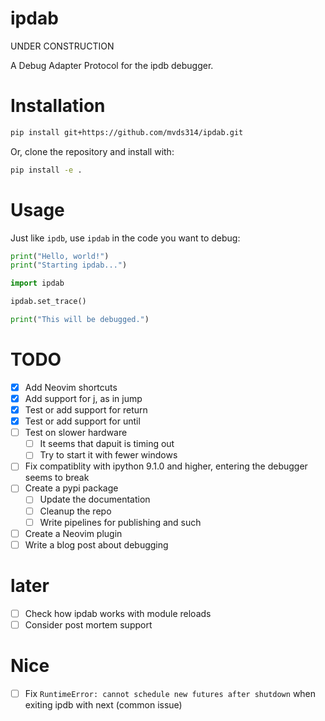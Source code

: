 # ipdab

UNDER CONSTRUCTION

A Debug Adapter Protocol for the ipdb debugger.

# Installation

```bash
pip install git+https://github.com/mvds314/ipdab.git
```

Or, clone the repository and install with:

```bash
pip install -e .
```

# Usage

Just like `ipdb`, use `ipdab` in the code you want to debug:

```python
print("Hello, world!")
print("Starting ipdab...")

import ipdab

ipdab.set_trace()

print("This will be debugged.")
```

# TODO

- [x] Add Neovim shortcuts
- [x] Add support for j, as in jump
- [x] Test or add support for return
- [x] Test or add support for until
- [ ] Test on slower hardware
  - [ ] It seems that dapuit is timing out
  - [ ] Try to start it with fewer windows
- [ ] Fix compatiblity with ipython 9.1.0 and higher, entering the debugger seems to break
- [ ] Create a pypi package
  - [ ] Update the documentation
  - [ ] Cleanup the repo
  - [ ] Write pipelines for publishing and such
- [ ] Create a Neovim plugin
- [ ] Write a blog post about debugging

# later

- [ ] Check how ipdab works with module reloads
- [ ] Consider post mortem support

# Nice

- [ ] Fix `RuntimeError: cannot schedule new futures after shutdown` when exiting ipdb with next (common issue)
